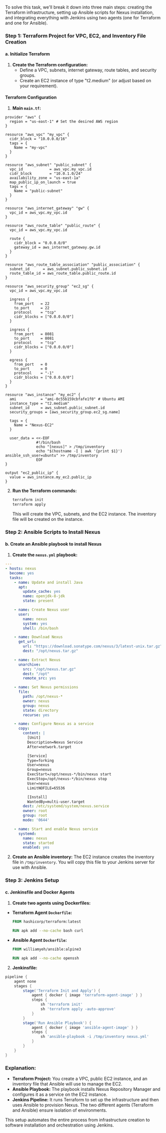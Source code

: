 To solve this task, we'll break it down into three main steps: creating the Terraform infrastructure, setting up Ansible scripts for Nexus installation, and integrating everything with Jenkins using two agents (one for Terraform and one for Ansible).

### Step 1: Terraform Project for VPC, EC2, and Inventory File Creation
#### a. Initialize Terraform
1. **Create the Terraform configuration:**
   - Define a VPC, subnets, internet gateway, route tables, and security groups.
   - Create an EC2 instance of type "t2.medium" (or adjust based on your requirement).

#### Terraform Configuration
1. **Main `main.tf`:**
```hcl
provider "aws" {
  region = "us-east-1" # Set the desired AWS region
}

resource "aws_vpc" "my_vpc" {
  cidr_block = "10.0.0.0/16"
  tags = {
    Name = "my-vpc"
  }
}

resource "aws_subnet" "public_subnet" {
  vpc_id            = aws_vpc.my_vpc.id
  cidr_block        = "10.0.1.0/24"
  availability_zone = "us-east-1a"
  map_public_ip_on_launch = true
  tags = {
    Name = "public-subnet"
  }
}

resource "aws_internet_gateway" "gw" {
  vpc_id = aws_vpc.my_vpc.id
}

resource "aws_route_table" "public_route" {
  vpc_id = aws_vpc.my_vpc.id

  route {
    cidr_block = "0.0.0.0/0"
    gateway_id = aws_internet_gateway.gw.id
  }
}

resource "aws_route_table_association" "public_association" {
  subnet_id      = aws_subnet.public_subnet.id
  route_table_id = aws_route_table.public_route.id
}

resource "aws_security_group" "ec2_sg" {
  vpc_id = aws_vpc.my_vpc.id

  ingress {
    from_port   = 22
    to_port     = 22
    protocol    = "tcp"
    cidr_blocks = ["0.0.0.0/0"]
  }

  ingress {
    from_port   = 8081
    to_port     = 8081
    protocol    = "tcp"
    cidr_blocks = ["0.0.0.0/0"]
  }

  egress {
    from_port   = 0
    to_port     = 0
    protocol    = "-1"
    cidr_blocks = ["0.0.0.0/0"]
  }
}

resource "aws_instance" "my_ec2" {
  ami           = "ami-0c55b159cbfafe1f0" # Ubuntu AMI
  instance_type = "t2.medium"
  subnet_id     = aws_subnet.public_subnet.id
  security_groups = [aws_security_group.ec2_sg.name]

  tags = {
    Name = "Nexus-EC2"
  }

  user_data = <<-EOF
              #!/bin/bash
              echo "[nexus]" > /tmp/inventory
              echo "$(hostname -I | awk '{print $1}') ansible_ssh_user=ubuntu" >> /tmp/inventory
              EOF
}

output "ec2_public_ip" {
  value = aws_instance.my_ec2.public_ip
}
```
2. **Run the Terraform commands:**
   ```bash
   terraform init
   terraform apply
   ```

   This will create the VPC, subnets, and the EC2 instance. The inventory file will be created on the instance.

### Step 2: Ansible Scripts to Install Nexus
#### b. Create an Ansible playbook to install Nexus
1. **Create the `nexus.yml` playbook:**
```yaml
---
- hosts: nexus
  become: yes
  tasks:
    - name: Update and install Java
      apt:
        update_cache: yes
        name: openjdk-8-jdk
        state: present

    - name: Create Nexus user
      user:
        name: nexus
        system: yes
        shell: /bin/bash

    - name: Download Nexus
      get_url:
        url: "https://download.sonatype.com/nexus/3/latest-unix.tar.gz"
        dest: "/opt/nexus.tar.gz"

    - name: Extract Nexus
      unarchive:
        src: "/opt/nexus.tar.gz"
        dest: "/opt"
        remote_src: yes

    - name: Set Nexus permissions
      file:
        path: /opt/nexus-*
        owner: nexus
        group: nexus
        state: directory
        recurse: yes

    - name: Configure Nexus as a service
      copy:
        content: |
          [Unit]
          Description=Nexus Service
          After=network.target

          [Service]
          Type=forking
          User=nexus
          Group=nexus
          ExecStart=/opt/nexus-*/bin/nexus start
          ExecStop=/opt/nexus-*/bin/nexus stop
          User=nexus
          LimitNOFILE=65536

          [Install]
          WantedBy=multi-user.target
        dest: /etc/systemd/system/nexus.service
        owner: root
        group: root
        mode: '0644'

    - name: Start and enable Nexus service
      systemd:
        name: nexus
        state: started
        enabled: yes
```
2. **Create an Ansible inventory:**
   The EC2 instance creates the inventory file in `/tmp/inventory`. You will copy this file to your Jenkins server for use with Ansible.

### Step 3: Jenkins Setup
#### c. Jenkinsfile and Docker Agents
1. **Create two agents using Dockerfiles:**

- **Terraform Agent `Dockerfile`:**
  ```Dockerfile
  FROM hashicorp/terraform:latest

  RUN apk add --no-cache bash curl
  ```
- **Ansible Agent `Dockerfile`:**
  ```Dockerfile
  FROM williamyeh/ansible:alpine3

  RUN apk add --no-cache openssh
  ```

2. **Jenkinsfile:**
```groovy
pipeline {
    agent none
    stages {
        stage('Terraform Init and Apply') {
            agent { docker { image 'terraform-agent-image' } }
            steps {
                sh 'terraform init'
                sh 'terraform apply -auto-approve'
            }
        }
        stage('Run Ansible Playbook') {
            agent { docker { image 'ansible-agent-image' } }
            steps {
                sh 'ansible-playbook -i /tmp/inventory nexus.yml'
            }
        }
    }
}
```

### Explanation:
- **Terraform Project:** You create a VPC, public EC2 instance, and an inventory file that Ansible will use to manage the EC2.
- **Ansible Playbook:** The playbook installs Nexus Repository Manager and configures it as a service on the EC2 instance.
- **Jenkins Pipeline:** It runs Terraform to set up the infrastructure and then uses Ansible to provision Nexus. The two different agents (Terraform and Ansible) ensure isolation of environments.

This setup automates the entire process from infrastructure creation to software installation and orchestration using Jenkins.